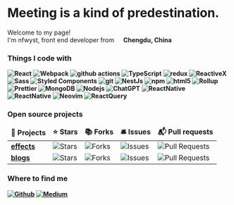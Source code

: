<h1>
  Meeting is a kind of predestination.
</h1>

<p>Welcome to my page! </br> I'm nfwyst, front end developer from <img
    src="https://encrypted-tbn0.gstatic.com/images?q=tbn:ANd9GcSinxaAXgrlYzOHZPWHDpfbohTDNcAS7MZY5n0hrcqHf4TAqoingPBjJ1AoDviAtt8dids&usqp=CAU" width="13" /> <b>Chengdu, China
<h3>Things I code with</h3>
<p>
  <img alt="React" src="https://img.shields.io/badge/-React-45b8d8?style=flat-square&logo=react&logoColor=white" />
  <img alt="Webpack"
    src="https://img.shields.io/badge/-Webpack-8DD6F9?style=flat-square&logo=webpack&logoColor=white" />
  <img alt="github actions"
    src="https://img.shields.io/badge/-Github_Actions-2088FF?style=flat-square&logo=github-actions&logoColor=white" />
  <img alt="TypeScript"
    src="https://img.shields.io/badge/-TypeScript-007ACC?style=flat-square&logo=typescript&logoColor=white" />
  <img alt="redux" src="https://img.shields.io/badge/-Redux-764ABC?style=flat-square&logo=redux&logoColor=white" />
  <img alt="ReactiveX"
    src="https://img.shields.io/badge/-RxJs-B7178C?style=flat-square&logo=reactivex&logoColor=white" />
  <img alt="Sass" src="https://img.shields.io/badge/-Sass-CC6699?style=flat-square&logo=sass&logoColor=white" />
  <img alt="Styled Components"
    src="https://img.shields.io/badge/-Styled_Components-db7092?style=flat-square&logo=styled-components&logoColor=white" />
  <img alt="git" src="https://img.shields.io/badge/-Git-F05032?style=flat-square&logo=git&logoColor=white" />
  <img alt="NestJs" src="https://img.shields.io/badge/-NestJs-ea2845?style=flat-square&logo=nestjs&logoColor=white" />
  <img alt="npm" src="https://img.shields.io/badge/-NPM-CB3837?style=flat-square&logo=npm&logoColor=white" />
  <img alt="html5" src="https://img.shields.io/badge/-HTML5-E34F26?style=flat-square&logo=html5&logoColor=white" />
  <img alt="Rollup"
    src="https://img.shields.io/badge/-Rollup-EC4A3F?style=flat-square&logo=rollup.js&logoColor=white" />
  <img alt="Prettier"
    src="https://img.shields.io/badge/-Prettier-F7B93E?style=flat-square&logo=prettier&logoColor=white" />
  <img alt="MongoDB"
    src="https://img.shields.io/badge/-MongoDB-13aa52?style=flat-square&logo=mongodb&logoColor=white" />
  <img alt="Nodejs" src="https://img.shields.io/badge/-Nodejs-43853d?style=flat-square&logo=Node.js&logoColor=white" />
  <img alt="ChatGPT" src="https://img.shields.io/badge/-Nodejs-43853d?style=flat-square&logo=ChatGPT&logoColor=white" />
  <img alt="ReactNative" src="https://img.shields.io/badge/-Nodejs-43853d?style=flat-square&logo=ReactNative&logoColor=white" />
  <img alt="ReactNative" src="https://img.shields.io/badge/-Nodejs-43853d?style=flat-square&logo=ReactNative&logoColor=white" />
  <img alt="Neovim" src="https://img.shields.io/badge/-Nodejs-43853d?style=flat-square&logo=Neovim&logoColor=white" />
  <img alt="ReactQuery" src="https://img.shields.io/badge/-Nodejs-43853d?style=flat-square&logo=ReactQuery&logoColor=white" />
</p>
<h3>Open source projects</h3>
<table>
  <thead align="center">
    <tr border: none;>
      <td><b>🎁 Projects</b></td>
      <td><b>⭐ Stars</b></td>
      <td><b>📚 Forks</b></td>
      <td><b>🛎 Issues</b></td>
      <td><b>📬 Pull requests</b></td>
    </tr>
  </thead>
  <tbody>
    <tr>
      <td><a href="https://github.com/nfwyst/effect"><b>effects</b></a>
      </td>
      <td><img alt="Stars"
          src="https://img.shields.io/github/stars/nfwyst/effect?style=flat-square&labelColor=343b41" />
      </td>
      <td><img alt="Forks"
          src="https://img.shields.io/github/forks/nfwyst/effect?style=flat-square&labelColor=343b41" />
      </td>
      <td><img alt="Issues"
          src="https://img.shields.io/github/issues/nfwyst/effect?style=flat-square&labelColor=343b41" />
      </td>
      <td><img alt="Pull Requests"
          src="https://img.shields.io/github/issues-pr/nfwyst/effect?style=flat-square&labelColor=343b41" />
      </td>
    </tr>
    <tr>
      <td><a href="https://github.com/nfwyst/blogs"><b>blogs</b></a></td>
      <td><img alt="Stars"
          src="https://img.shields.io/github/stars/nfwyst/blogs?style=flat-square&labelColor=343b41" />
      </td>
      <td><img alt="Forks"
          src="https://img.shields.io/github/forks/nfwyst/blogs?style=flat-square&labelColor=343b41" />
      </td>
      <td><img alt="Issues"
          src="https://img.shields.io/github/issues/nfwyst/blogs?style=flat-square&labelColor=343b41" />
      </td>
      <td><img alt="Pull Requests"
          src="https://img.shields.io/github/issues-pr/nfwyst/blogs?style=flat-square&labelColor=343b41" />
      </td>
    </tr>
  </tbody>
</table>
<h3>Where to find me</h3>
<p><a href="https://github.com/nfwyst" target="_blank"><img alt="Github"
      src="https://img.shields.io/badge/GitHub-%2312100E.svg?&style=for-the-badge&logo=Github&logoColor=white" /></a>
  <a href="https://medium.com/@nfwyst" target="_blank"><img alt="Medium"
      src="https://img.shields.io/badge/medium-%2312100E.svg?&style=for-the-badge&logo=medium&logoColor=white" /></a>
</p>
